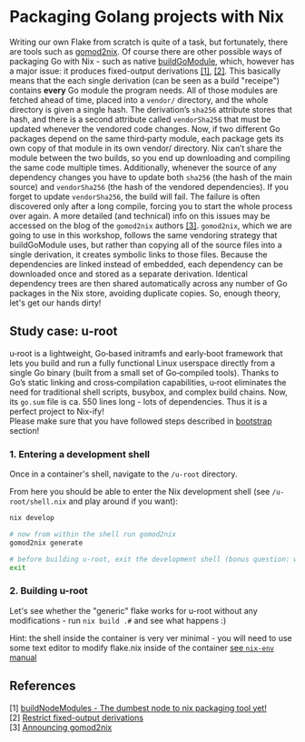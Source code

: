 # Packaging Golang projects with Nix

Writing our own Flake from scratch is quite of a task, but fortunately, there are tools such as [gomod2nix](https://github.com/nix-community/gomod2nix). 
Of course there are other possible ways of packaging Go with Nix - such as native [buildGoModule](https://nixos.org/manual/nixpkgs/stable/#sec-go-modules), which,
however has a major issue: it produces fixed-output derivations [[1]](#1), [[2]](#2). This basically means that the each single
derivation (can be seen as a build "receipe") contains **every** Go module the program needs. All of those modules are fetched ahead of time,
placed into a `vendor/` directory, and the whole directory is given a single hash. The derivation’s `sha256` attribute stores that hash, and there is
a second attribute called `vendorSha256` that must be updated whenever the vendored code changes. Now, if two different Go packages depend on the same third‑party module,
each package gets its own copy of that module in its own  vendor/  directory. Nix can’t share the
module between the two builds, so you end up downloading and compiling the same code multiple times. Additionally, whenever the source of any dependency changes you have to update both
`sha256` (the hash of the main source) and `vendorSha256` (the hash of the vendored dependencies). If you forget to update `vendorSha256`, the build will fail.
The failure is often discovered only after a long compile, forcing you to start the whole process over again. A more detailed (and technical) info on this issues may be accessed on the
blog of the `gomod2nix` authors [[3]](#3). `gomod2nix`, which we are going to use in this workshop, follows the same vendoring strategy that  buildGoModule  uses, but rather than copying
all of the source files into a single derivation, it creates symbolic links to those files. Because the dependencies are linked instead of embedded, each dependency can be downloaded once
and stored as a separate derivation. Identical dependency trees are then shared automatically across any number of Go packages in the Nix store, avoiding duplicate copies. So, enough theory,
let's get our hands dirty!

## Study case: u-root
u‑root is a lightweight, Go‑based initramfs and early‑boot framework that lets you build and run a fully functional Linux userspace directly from a
single Go binary (built from a small set of Go‑compiled tools). Thanks to Go’s static linking and cross‑compilation capabilities, u‑root eliminates the
need for traditional shell scripts, busybox, and complex build chains. Now, its `go.sum` file is ca. 550 lines long - lots of dependencies. Thus it is a perfect project to Nix-ify!
</br>
Please make sure that you have followed steps described in [bootstrap](../bootstrap/README.md) section!

### 1. Entering a development shell
Once in a container's shell, navigate to the `/u-root` directory.

From here you should be able to enter the Nix development shell (see `/u-root/shell.nix` and play around if you want):

```bash
nix develop

# now from within the shell run gomod2nix
gomod2nix generate

# before building u-root, exit the development shell (bonus question: why building inside of development shell will fail?)
exit
```

### 2. Building u-root
Let's see whether the "generic" flake works for u-root without any modifications - run `nix build .#` and see what happens :)

Hint: the shell inside the container is very ver minimal - you will need to use some text editor to modify flake.nix inside of the container [see `nix-env` manual](https://nixos.org/manual/nixpkgs/stable/#sec-building-environment)

## References
<a id="1">[1]</a> [buildNodeModules - The dumbest node to nix packaging tool yet!](https://discourse.nixos.org/t/buildnodemodules-the-dumbest-node-to-nix-packaging-tool-yet/35733) \
<a id="2">[2]</a> [Restrict fixed-output derivations](https://github.com/NixOS/nix/issues/2270) \
<a id="3">[3]</a> [Announcing gomod2nix](https://www.tweag.io/blog/2021-03-04-gomod2nix/)
